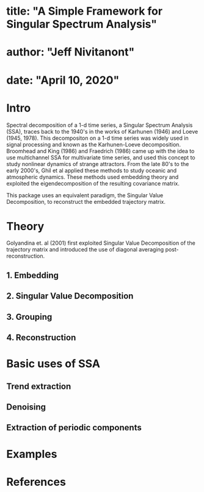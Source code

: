 
# title: "A Simple Framework for Singular Spectrum Analysis"
# author: "Jeff Nivitanont"
# date: "April 10, 2020"


# Intro

Spectral decomposition of a 1-d time series, a Singular Spectrum Analysis (SSA), traces back to the 1940's in the works of Karhunen (1946) and Loeve (1945, 1978). This decompositon on a 1-d time series was widely used in signal processing and known as the Karhunen-Loeve decomposition. Broomhead and King (1986) and Fraedrich (1986) came up with the idea to use multichannel SSA for multivariate time series, and used this concept to study nonlinear dynamics of strange attractors. From the late 80's to the early 2000's, Ghil et al applied these methods to study oceanic and atmospheric dynamics. These methods used embedding theory and exploited the eigendecomposition of the resulting covariance matrix.

This package uses an equivalent paradigm, the Singular Value Decomposition, to reconstruct the embedded trajectory matrix.
 
# Theory

Golyandina et. al (2001) first exploited Singular Value Decomposition of the trajectory matrix and introduced the use of diagonal averaging post-reconstruction.


## 1. Embedding
    
## 2. Singular Value Decomposition
    
## 3. Grouping
    
## 4. Reconstruction
    
# Basic uses of SSA

## Trend extraction

## Denoising

## Extraction of periodic components

# Examples

# References
